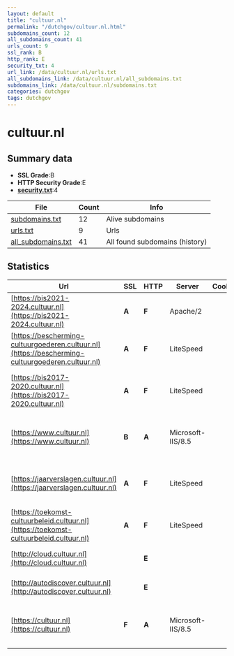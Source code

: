 ```yaml
---
layout: default
title: "cultuur.nl"
permalink: "/dutchgov/cultuur.nl.html"
subdomains_count: 12
all_subdomains_count: 41
urls_count: 9
ssl_rank: B
http_rank: E
security_txt: 4
url_link: /data/cultuur.nl/urls.txt
all_subdomains_link: /data/cultuur.nl/all_subdomains.txt
subdomains_link: /data/cultuur.nl/subdomains.txt
categories: dutchgov
tags: dutchgov
---
```



# cultuur.nl
## Summary data


 - **SSL Grade**:B
 - **HTTP Security Grade**:E
 - **[security.txt](https://www.digitaleoverheid.nl/nieuws/standaard-security-txt-nu-verplicht-voor-overheid/)**:4


| File       | Count | Info |
|------------|-------|------|
|[subdomains.txt](/DutchGovScope/data/cultuur.nl/subdomains.txt)|12|Alive subdomains|
|[urls.txt](/DutchGovScope/data/cultuur.nl/urls.txt)|9|Urls|
|[all_subdomains.txt](/DutchGovScope/data/cultuur.nl/all_subdomains.txt)|41|All found subdomains (history)|


## Statistics


| Url | SSL | HTTP | Server | Cookie | HSTS | CORS | CTO | CSP | XFO | XXP | RP |FP| Tech |Title |
|--------|-------|-------|------|------|------|------|------|------|------|------|------|------|------|------|
|[https://bis2021-2024.cultuur.nl](https://bis2021-2024.cultuur.nl)| **A**| **F**|Apache/2| | | | | | | | :white_check_mark: | |Apache HTTP Server:2||
|[https://bescherming-cultuurgoederen.cultuur.nl](https://bescherming-cultuurgoederen.cultuur.nl)| **A**| **F**|LiteSpeed| | | | | | | | :white_check_mark: | |HTTP/3 LiteSpeed PHP:8.2.18||
|[https://bis2017-2020.cultuur.nl](https://bis2017-2020.cultuur.nl)| **A**| **F**|LiteSpeed| | | | | | | | :white_check_mark: | |HTTP/3 LiteSpeed MySQL PHP:8.2.18 WordPress|Raad voor Cultuu...|
|[https://www.cultuur.nl](https://www.cultuur.nl)| **B**| **A**|Microsoft-IIS/8.5| |:white_check_mark: | | |:warning: | :white_check_mark: | :white_check_mark: | :white_check_mark: | |IIS:8.5 Microsoft ASP.NET Windows Server|Document Moved|
|[https://jaarverslagen.cultuur.nl](https://jaarverslagen.cultuur.nl)| **A**| **F**|LiteSpeed| | | | | | | | :white_check_mark: | |HTTP/3 LiteSpeed MySQL PHP:8.2.18 WordPress|Raad voor Cultuu...|
|[https://toekomst-cultuurbeleid.cultuur.nl](https://toekomst-cultuurbeleid.cultuur.nl)| **A**| **F**|LiteSpeed| | | | | | | | :white_check_mark: | |HTTP/3 LiteSpeed PHP:8.2.18|Toekomst Cultuur...|
|[http://cloud.cultuur.nl](http://cloud.cultuur.nl)| | **E**|| | | | | | | | :white_check_mark: | |IIS:10.0 Windows Server|Web Site Blocked|
|[http://autodiscover.cultuur.nl](http://autodiscover.cultuur.nl)| | **E**|| | | | | | | | :white_check_mark: | |IIS:10.0 Windows Server|Web Site Blocked|
|[https://cultuur.nl](https://cultuur.nl)| **F**| **A**|Microsoft-IIS/8.5| |:white_check_mark: | | |:warning: | :white_check_mark: | :white_check_mark: | :white_check_mark: | |IIS:8.5 Microsoft ASP.NET Windows Server|Document Moved|

